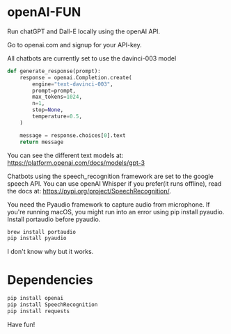 # openAI-FUN

Run chatGPT and Dall-E locally using the openAI API.

Go to openai.com and signup for your API-key. 

All chatbots are currently set to use the davinci-003 model

```python
def generate_response(prompt):
    response = openai.Completion.create(
        engine="text-davinci-003",
        prompt=prompt,
        max_tokens=1024,
        n=1,
        stop=None,
        temperature=0.5,
    )

    message = response.choices[0].text
    return message
```
You can see the different text models at: https://platform.openai.com/docs/models/gpt-3

Chatbots using the speech_recognition framework are set to the google speech API. You can use openAI Whisper if you prefer(it runs offline), read the docs at: https://pypi.org/project/SpeechRecognition/.

You need the Pyaudio framework to capture audio from microphone. If you're running macOS, you might run into an error using pip install pyaudio. Install portaudio before pyaudio. 

```bash
brew install portaudio
pip install pyaudio
```
I don't know why but it works.
# Dependencies
```bash
pip install openai
pip install SpeechRecognition
pip install requests
```

Have fun!
